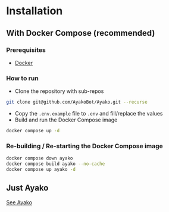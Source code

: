 # Installation
## With Docker Compose (recommended)
### Prerequisites
- [Docker](https://www.docker.com/)

### How to run
- Clone the repository with sub-repos
```bash
git clone git@github.com/AyakoBot/Ayako.git --recurse
```
- Copy the `.env.example` file to `.env` and fill/replace the values
- Build and run the Docker Compose image
```bash
docker compose up -d
```
### Re-building / Re-starting the Docker Compose image
```bash
docker compose down ayako
docker compose build ayako --no-cache
docker compose up ayako -d
```

## Just Ayako
[See Ayako](https://github.com/AyakoBot/Ayako-v2)
